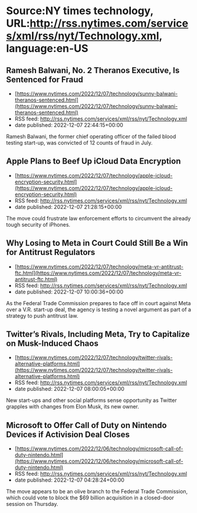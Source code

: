# Source:NY times technology, URL:http://rss.nytimes.com/services/xml/rss/nyt/Technology.xml, language:en-US

## Ramesh Balwani, No. 2 Theranos Executive, Is Sentenced for Fraud
 - [https://www.nytimes.com/2022/12/07/technology/sunny-balwani-theranos-sentenced.html](https://www.nytimes.com/2022/12/07/technology/sunny-balwani-theranos-sentenced.html)
 - RSS feed: http://rss.nytimes.com/services/xml/rss/nyt/Technology.xml
 - date published: 2022-12-07 22:44:15+00:00

Ramesh Balwani, the former chief operating officer of the failed blood testing start-up, was convicted of 12 counts of fraud in July.

## Apple Plans to Beef Up iCloud Data Encryption
 - [https://www.nytimes.com/2022/12/07/technology/apple-icloud-encryption-security.html](https://www.nytimes.com/2022/12/07/technology/apple-icloud-encryption-security.html)
 - RSS feed: http://rss.nytimes.com/services/xml/rss/nyt/Technology.xml
 - date published: 2022-12-07 21:28:15+00:00

The move could frustrate law enforcement efforts to circumvent the already tough security of iPhones.

## Why Losing to Meta in Court Could Still Be a Win for Antitrust Regulators
 - [https://www.nytimes.com/2022/12/07/technology/meta-vr-antitrust-ftc.html](https://www.nytimes.com/2022/12/07/technology/meta-vr-antitrust-ftc.html)
 - RSS feed: http://rss.nytimes.com/services/xml/rss/nyt/Technology.xml
 - date published: 2022-12-07 10:00:36+00:00

As the Federal Trade Commission prepares to face off in court against Meta over a V.R. start-up deal, the agency is testing a novel argument as part of a strategy to push antitrust law.

## Twitter’s Rivals, Including Meta, Try to Capitalize on Musk-Induced Chaos
 - [https://www.nytimes.com/2022/12/07/technology/twitter-rivals-alternative-platforms.html](https://www.nytimes.com/2022/12/07/technology/twitter-rivals-alternative-platforms.html)
 - RSS feed: http://rss.nytimes.com/services/xml/rss/nyt/Technology.xml
 - date published: 2022-12-07 08:00:05+00:00

New start-ups and other social platforms sense opportunity as Twitter grapples with changes from Elon Musk, its new owner.

## Microsoft to Offer Call of Duty on Nintendo Devices if Activision Deal Closes
 - [https://www.nytimes.com/2022/12/06/technology/microsoft-call-of-duty-nintendo.html](https://www.nytimes.com/2022/12/06/technology/microsoft-call-of-duty-nintendo.html)
 - RSS feed: http://rss.nytimes.com/services/xml/rss/nyt/Technology.xml
 - date published: 2022-12-07 04:28:24+00:00

The move appears to be an olive branch to the Federal Trade Commission, which could vote to block the $69 billion acquisition in a closed-door session on Thursday.

